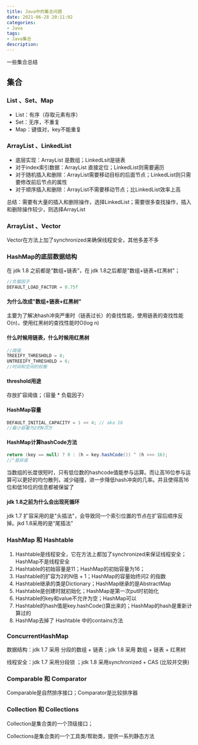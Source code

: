 ```yaml
---
title: Java中的集合问题
date: 2021-06-28 20:11:02
categories:
- Java
tags:
- Java集合
description:
---
```


 一些集合总结

<!-- more -->

集合
---



### List 、Set、Map

- List：有序（存取元素有序）
- Set：无序，不重复
- Map：键值对，key不能重复



### ArrayList 、LinkedList

- 底层实现：ArrayList 是数组；LinkedLsit是链表
- 对于index索引数据：ArrayList 直接定位；LinkedList则需要遍历
- 对于随机插入和删除：ArrayList需要移动目标的后面节点；LinkedList则只需要修改前后节点的属性
- 对于顺序插入和删除：ArrayList不需要移动节点；比LinkedList效率上高

总结：需要有大量的插入和删除操作，选择LinkedList；需要很多查找操作，插入和删除操作较少，则选择ArrayList



### ArrayList 、Vector

Vector在方法上加了synchronized来确保线程安全，其他多差不多



### HashMap的底层数据结构

在 jdk 1.8 之前都是“数组+链表”，在 jdk 1.8之后都是"数组+链表+红黑树"；

```java
//负载因子
DEFAULT_LOAD_FACTOR = 0.75f
```



#### 为什么改成"数组+链表+红黑树"

主要为了解决hash冲突严重时（链表过长）的查找性能，使用链表的查找性能O(n)，使用红黑树的查找性能时O(log n)



#### 什么时候用链表，什么时候用红黑树

```java
//阈值
TREEIFY_THRESHOLD = 8;
UNTREEIFY_THRESHOLD = 6;
//时间和空间的权衡
```



#### threshold用途

存放扩容阈值；（容量 * 负载因子）



#### HashMap容量

```java
DEFAULT_INITIAL_CAPACITY = 1 << 4; // aka 16
//最小容量为2的N次方
```

#### HashMap计算hashCode方法

```java
return (key == null) ? 0 : (h = key.hashCode()) ^ (h >>> 16);
//^是异或
```

当数组的长度很短时，只有低位数的hashcode值能参与运算。而让高16位参与运算可以更好的均匀散列，减少碰撞，进一步降低hash冲突的几率。并且使得高16位和低16位的信息都被保留了

#### jdk 1.8之前为什么会出现死循环

jdk 1.7 扩容采用的是"头插法"，会导致同一个索引位置的节点在扩容后顺序反掉。jkd 1.8采用的是“尾插法”

### HashMap 和 Hashtable

1. Hashtable是线程安全，它在方法上都加了synchronized来保证线程安全；HashMap不是线程安全
2. Hashtable的初始容量是11；HashMap的初始容量为16；
3. Hashtable的扩容为2的N倍 + 1；HashMap的容量始终问2 的指数
4. Hashtable继承的类是Dictionary；HashMap继承的是AbstractMap
5. Hashtable是创建时就初始化；HashMap是第一次put时初始化
6. Hashtable的key和value不允许为空；HashMap可以
7. Hashtable的hash值是key.hashCode()算出来的；HashMap的hash是重新计算过的
8. HashMap去掉了 Hashtable 中的contains方法



### ConcurrentHashMap 

数据结构：jdk 1.7 采用 分段的数组 + 链表；jdk 1.8 采用 数组 + 链表 + 红黑树

线程安全：jdk 1.7 采用分段锁 ；jdk 1.8 采用synchronized + CAS (比较并交换)



###  Comparable 和 Comparator

Comparable是自然排序接口；Comparator是比较排序器



### Collection 和 Collections

Collection是集合类的一个顶级接口；

Collections是集合类的一个工具类/帮助类，提供一系列静态方法

